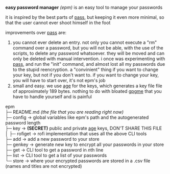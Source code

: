 **easy password manager** *(epm)* is an easy tool to manage your passwords

it is inspired by the best parts of [pass](https://wiki.archlinux.org/title/Pass), but keeping it even more minimal, so that the user cannot ever shoot himself in the foot

improvements over [pass](https://wiki.archlinux.org/title/Pass) are:

1) you cannot ever delete an entry. not only you cannot execute a "rm" command over a password, but you will not be able, with the use of the scripts, to delete any password whatsoever. they will be moved and can only be deleted with manual intervention. i once was experimenting with [pass](https://wiki.archlinux.org/title/Pass), and run the "init" command, and almost lost all my passwords due to the stupid reencryption. a "convinient" thing if you want to change your key, but not if you don't want to. if you want to change your key, you will have to start over, it's not epm's job
2) small and easy. we use [age](https://github.com/FiloSottile/age) for the keys, which generates a key file file of approximately 189 bytes. nothing to do with bloated [gpgme](https://gnupg.org/software/gpgme/index.html) that you have to handle yourself and is painful

epm  
├─ README.md *(the file that you are reading right now)*  
├─ config -> global variables like epm's path and the autogenerated password length  
├─ key -> **(SECRET)** public and private [age](https://github.com/FiloSottile/age) keys, DON'T SHARE THIS FILE  
│
├─ rofiget -> rofi implementation that uses all the above CLI tools  
├─ add -> add a new password to your store  
├─ genkey -> generate new key to encrypt all your passwords in your store  
├─ get -> CLI tool to get a password in *n*th line  
├─ list -> CLI tool to get a list of your passwords  
└─ store -> where your encrypted passwords are stored in a .csv file (names and titles are not encrypted)  
